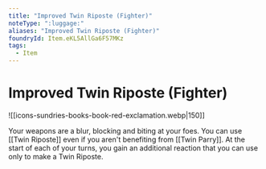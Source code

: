 ```yaml
---
title: "Improved Twin Riposte (Fighter)"
noteType: ":luggage:"
aliases: "Improved Twin Riposte (Fighter)"
foundryId: Item.eKL5AllGa6F57MKz
tags:
  - Item
---
```


# Improved Twin Riposte (Fighter)
![[icons-sundries-books-book-red-exclamation.webp|150]]

Your weapons are a blur, blocking and biting at your foes. You can use [[Twin Riposte]] even if you aren't benefiting from [[Twin Parry]]. At the start of each of your turns, you gain an additional reaction that you can use only to make a Twin Riposte.
